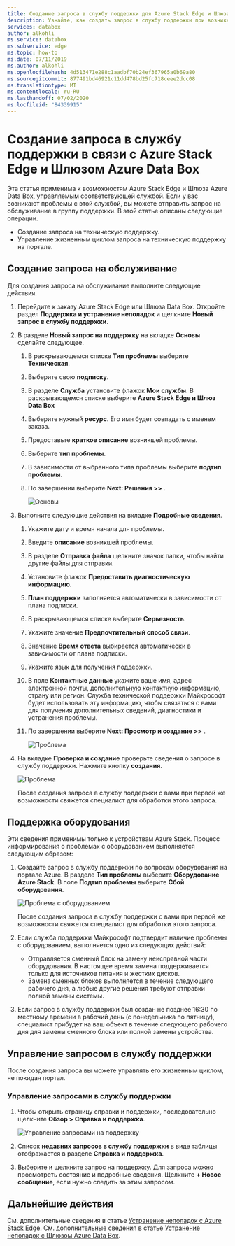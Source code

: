 ```yaml
---
title: Создание запроса в службу поддержки для Azure Stack Edge и Шлюза Azure Data Box | Документация Майкрософт
description: Узнайте, как создать запрос в службу поддержки при возникновении проблем, связанных с заказами Azure Stack Edge или Шлюза Data Box.
services: databox
author: alkohli
ms.service: databox
ms.subservice: edge
ms.topic: how-to
ms.date: 07/11/2019
ms.author: alkohli
ms.openlocfilehash: 4d513471e288c1aadbf70b24ef367965a0b69a80
ms.sourcegitcommit: 877491bd46921c11dd478bd25fc718ceee2dcc08
ms.translationtype: MT
ms.contentlocale: ru-RU
ms.lasthandoff: 07/02/2020
ms.locfileid: "84339915"
---
```

# <a name="open-a-support-ticket-for-azure-stack-edge-and-azure-data-box-gateway"></a>Создание запроса в службу поддержки в связи с Azure Stack Edge и Шлюзом Azure Data Box

Эта статья применима к возможностям Azure Stack Edge и Шлюза Azure Data Box, управляемым соответствующей службой. Если у вас возникают проблемы с этой службой, вы можете отправить запрос на обслуживание в группу поддержки. В этой статье описаны следующие операции.

* Создание запроса на техническую поддержку.
* Управление жизненным циклом запроса на техническую поддержку на портале.

## <a name="create-a-support-request"></a>Создание запроса на обслуживание

Для создания запроса на обслуживание выполните следующие действия.

1. Перейдите к заказу Azure Stack Edge или Шлюза Data Box. Откройте раздел **Поддержка и устранение неполадок** и щелкните **Новый запрос в службу поддержки**.

2. В разделе **Новый запрос на поддержку** на вкладке **Основы** сделайте следующее.

    1. В раскрывающемся списке **Тип проблемы** выберите **Техническая**.
    2. Выберите свою **подписку**.
    3. В разделе **Служба** установите флажок **Мои службы**. В раскрывающемся списке выберите **Azure Stack Edge и Шлюз Data Box**
    4. Выберите нужный **ресурс**. Его имя будет совпадать с именем заказа.
    5. Предоставьте **краткое описание** возникшей проблемы. 
    6. Выберите **тип проблемы**.
    7. В зависимости от выбранного типа проблемы выберите **подтип проблемы**.
    8. По завершении выберите **Next: Решения >>** .

        ![Основы](./media/azure-stack-edge-contact-microsoft-support/data-box-edge-support-request-1.png)

3. Выполните следующие действия на вкладке **Подробные сведения**.

    1. Укажите дату и время начала для проблемы.
    2. Введите **описание** возникшей проблемы.
    3. В разделе **Отправка файла** щелкните значок папки, чтобы найти другие файлы для отправки.
    4. Установите флажок **Предоставить диагностическую информацию**.
    5. **План поддержки** заполняется автоматически в зависимости от плана подписки.
    6. В раскрывающемся списке выберите **Серьезность**.
    7. Укажите значение **Предпочтительный способ связи**.
    8. Значение **Время ответа** выбирается автоматически в зависимости от плана подписки.
    9. Укажите язык для получения поддержки.
    10. В поле **Контактные данные** укажите ваше имя, адрес электронной почты, дополнительную контактную информацию, страну или регион. Служба технической поддержки Майкрософт будет использовать эту информацию, чтобы связаться с вами для получения дополнительных сведений, диагностики и устранения проблемы. 
    11. По завершении выберите **Next: Просмотр и создание >>** .

        ![Проблема](./media/azure-stack-edge-contact-microsoft-support/data-box-edge-support-request-2.png)

4. На вкладке **Проверка и создание** проверьте сведения о запросе в службу поддержки. Нажмите кнопку **создания**. 

    ![Проблема](./media/azure-stack-edge-contact-microsoft-support/data-box-edge-support-request-3.png)

    После создания запроса в службу поддержки с вами при первой же возможности свяжется специалист для обработки этого запроса.

## <a name="get-hardware-support"></a>Поддержка оборудования

Эти сведения применимы только к устройствам Azure Stack. Процесс информирования о проблемах с оборудованием выполняется следующим образом:

1. Создайте запрос в службу поддержки по вопросам оборудования на портале Azure. В разделе **Тип проблемы** выберите **Оборудование Azure Stack**. В поле **Подтип проблемы** выберите **Сбой оборудования**.

    ![Проблема с оборудованием](./media/azure-stack-edge-contact-microsoft-support/data-box-edge-hardware-issue-1.png)

    После создания запроса в службу поддержки с вами при первой же возможности свяжется специалист для обработки этого запроса.

2. Если служба поддержки Майкрософт подтвердит наличие проблемы с оборудованием, выполняется одно из следующих действий:

    * Отправляется сменный блок на замену неисправной части оборудования. В настоящее время замена поддерживается только для источников питания и жестких дисков.
    * Замена сменных блоков выполняется в течение следующего рабочего дня, а любые другие решения требуют отправки полной замены системы.

3. Если запрос в службу поддержки был создан не позднее 16:30 по местному времени в рабочий день (с понедельника по пятницу), специалист прибудет на ваш объект в течение следующего рабочего дня для замены сменного блока или полной замены устройства.

## <a name="manage-a-support-request"></a>Управление запросом в службу поддержки

После создания запроса вы можете управлять его жизненным циклом, не покидая портал.

### <a name="to-manage-your-support-requests"></a>Управление запросами в службу поддержки

1. Чтобы открыть страницу справки и поддержки, последовательно щелкните **Обзор > Справка и поддержка**.

    ![Управление запросами на поддержку](./media/azure-stack-edge-contact-microsoft-support/data-box-edge-manage-support-request-1.png)

2. Список **недавних запросов в службу поддержки** в виде таблицы отображается в разделе **Справка и поддержка**.

    <!--[Manage support requests](./media/azure-stack-edge-contact-microsoft-support/data-box-edge-support-request-1.png)--> 

3. Выберите и щелкните запрос на поддержку. Для запроса можно просмотреть состояние и подробные сведения. Щелкните **+ Новое сообщение**, если нужно следить за этим запросом.

## <a name="next-steps"></a>Дальнейшие действия

См. дополнительные сведения в статье [Устранение неполадок с Azure Stack Edge](azure-stack-edge-troubleshoot.md).
См. дополнительные сведения в статье [Устранение неполадок с Шлюзом Azure Data Box](data-box-gateway-troubleshoot.md).
